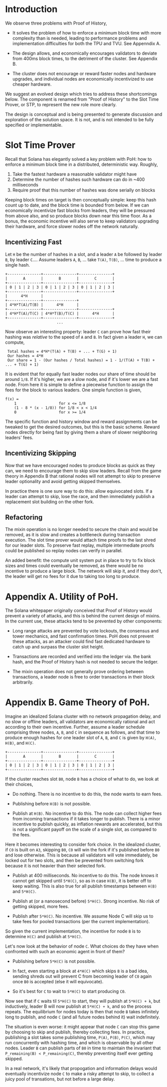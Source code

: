 # Introduction
We observe three problems with Proof of History,

 * It solves the problem of how to enforce a minimum block time with
   more complexity than is needed, leading to performance problems and
   implementation difficulties for both the TPU and TVU.  See Appenndix
   A.

 * The design allows, and economically encourages validators to deviate
   from 400ms block times, to the detriment of the cluster.  See
   Appendix B.

 * The cluster does not encourage or reward faster nodes and hardware
   upgrades, and individual nodes are economically incentivized to use
   cheaper hardware.

We suggest an evolved design which tries to address these shortcomings
below.  The component is renamed from "Proof of History" to the Slot
Time Prover, or STP, to represent the new role more clearly.

The design is conceptual and is being presented to generate discussion
and exploration of the solution space.  It is not, and is not intended
to be fully specified or implementable.

# Slot Time Prover
Recall that Solana has elegantly solved a key problem with PoH: how to
enforce a minimum block time in a distributed, deterministic way.
Roughly,

 1. Take the fastest hardware a reasonable validator might have
 2. Determine the number of hashes such hardware can do in ~400 milliseconds
 3. Require proof that this number of hashes was done serially on blocks

Keeping block times on target is then conceptually simple: keep this
hash count up to date, and the block time is bounded from below.  If we
can economically incentivize fast blocks from leaders, they will be
pressured from above also, and so produce blocks down near this time
floor.  As a bonus, the economic incentive will also serve to keep
validators upgrading their hardware, and force slower nodes off the
network naturally.

## Incentivizing Fast
Let `H` be the number of hashes in a slot, and a leader `A` be followed by
leader `B`, by leader `C`....  Assume leaders `A`, `B`, ... take `T(A)`,
`T(B)`, ... time to produce a single hash.

```
+---------------+---------------+---------------+
|       A       |       B       |       C       |
+---------------+---------------+---------------+
| 0 | 1 | 2 | 3 | 0 | 1 | 2 | 3 | 0 | 1 | 2 | 3 |
+---------------+---------------+---------------+
|      4*H      |
+---------------+---------------+
| 4*H*T(A)/T(B) |      4*H      |
+---------------+---------------+---------------+
| 4*H*T(A)/T(C) | 4*H*T(B)/T(C) |      4*H      |
+---------------+---------------+---------------+
                       ...
```

Now observe an interesting property: leader `C` can prove how fast their
hashing was *relative* to the speed of `A` and `B`.  In fact given a
leader `H`, we can compute,

```
 Total hashes = 4*H*(T(A) + T(B) + ... + T(G) + 1)
 Our hashes = 4*H
 Our share = 1 - (Our hashes / Total hashes) = 1 - 1/(T(A) + T(B) + ... + T(G) + 1)
```

It is evident that for equally fast leader nodes our share of time
should be around `1/8`.  If it's higher, we are a slow node, and if it's
lower we are a fast node.  From here it is simple to define a piecewise
function to assign the fees for the block to various leaders. One simple
function is given,

```
f(x) = 
    1                   for x <= 1/8
    (1 - 8 * (x - 1/8)) for 1/8 < x < 1/4
    0                   for x >= 1/4
```

The specific function and history window and reward assignments can be
tweaked to get the desired outcomes, but this is the basic scheme.
Reward nodes directly for being fast by giving them a share of slower
neighboring leaders' fees.

## Incentivizing Skipping
Now that we have encouraged nodes to produce blocks as quick as they
can, we need to encourage them to skip slow leaders.  Recall from the
game theory in Appendix B that rational nodes will not attempt to skip
to preserve leader optionality and avoid getting skipped themselves.

In practice there is one sure way to do this: allow equivocated slots.
If a leader can attempt to skip, lose the race, and then immediately
publish a replacement slot building on the other fork.

## Refactoring
The mixin operation is no longer needed to secure the chain and would be
removed, as it is slow and creates a bottleneck during transaction
execution.  The slot time prover would attach time proofs to the last
shred for our leader slots.  To preserve fast replay, multiple
intermediate proofs could be published so replay nodes can verify in
parallel.

An added benefit: the compute unit system put in place to try to fix
block sizes and times could eventually be removed, as there would be no
incentive to produce a large block.  The network will skip it, and if
they don't, the leader will get no fees for it due to taking too long to
produce.

# Appendix A. Utility of PoH.
The Solana whitepaper originally conceived that Proof of History would
prevent a variety of attacks, and this is behind the current design of
mixins.  In the current use, these attacks tend to be prevented by other
components:

 * Long range attacks are prevented by vote lockouts, the consensus and
   tower mechanics, and fast confirmation times.  PoH does not prevent
   these attacks, as an attacker could find fast dedicated hardware to
   catch up and surpass the cluster slot height.

 * Transactions are recorded and verified into the ledger via. the bank
   hash, and the Proof of History hash is not needed to secure the
   ledger.

 * The mixin operation does not generally prove ordering between
   transactions, a leader node is free to order transactions in their
   block arbitrarily.

# Appendix B. Game Theory of PoH.

Imagine an idealized Solana cluster with no network propagation delay,
and no slow or offline leaders, all validators are economically rational
and act according to their own incentive.  Further, assume a leader
schedule comprising three nodes, `A`, `B`, and `C` in sequence as
follows, and that time to produce enough hashes for one leader slot of
`A`, `B`, and `C` is given by `H(A)`, `H(B)`, and `H(C)`. 

```
+---------------+---------------+---------------+
|       A       |       B       |       C       |
+---------------+---------------+---------------+
| 0 | 1 | 2 | 3 | 0 | 1 | 2 | 3 | 0 | 1 | 2 | 3 |
+---------------+---------------+---------------+
```

If the cluster reaches slot `B0`, node `B` has a choice of what to do,
we look at their choices,
 
 * Do nothing.  There is no incentive to do this, the node wants to earn
   fees.

 * Publishing before `H(B)` is not possible.

 * Publish at `H(B)`.  No incentive to do this.  The node can collect
   higher fees from incoming transactions if it takes longer to publish.
   There is a minor incentive to publish quickly, as inflation rewards
   are accelerated, but this is not a significant payoff on the scale of
   a single slot, as compared to the fees.

Here it becomes interesting to consider fork choice.  In the idealized
cluster, if `C0` is built on `A3`, skipping `B0`, `C0` will win the fork
if it's published before `B0` and lose otherwise.  This is because all
validators will vote immediately, be locked out for two slots, and then
be prevented from switching fork because it is not heavier than their
selected fork.

 * Publish at 400 milliseconds.  No incentive to do this.  The node
   knows it cannot get skipped until `5*H(C)`, so as in case `H(B)`, it
   is better off to keep waiting.  This is also true for all publish
   timestamps between `H(B)` and `5*H(C)`.

 * Publish at (or a nanosecond before) `5*H(C)`.  Strong incentive.  No
   risk of getting skipped, more fees.

 * Publish after `5*H(C)`.  No incentive.  We assume Node C will skip us
   to take fees for pooled transactions (per the current
   implementation).

So given the current implementation, the incentive for node `B` is to
determine `H(C)` and publish at `5*H(C)`.

Let's now look at the behavior of node `C`.  What choices do they have
when confronted with such an economic agent in front of them?

  * Publishing before `5*H(C)` is not possible.

  * In fact, even starting a block at `4*H(C)` which skips `B` is a bad
    idea, sending shreds out will prevent C from becoming leader of `C0`
    again once `B0` is accepted (else it will equivocate).

  * So it's best for `C` to wait to `5*H(C)` to start producing `C0`.

Now see that if `C` waits til `5*H(C)` to start, they will publish at
`5*H(C) + k`, but inductively, leader B will now publish at
`5*H(C) + k`, and so the process repeats.  The equilibrium for nodes
today is then that node `B` takes infinitely long to publish, and node
`C` (and all future nodes behind it) wait indefinitely.

The situation is even worse: it might appear that node `C` can stop this
game by choosing to skip and publish, thereby collecting fees.  In
practice, publishing a slot takes some publishing time, `P(A)`, `P(B)`,
`P(C)`, which may run concurrently with hashing time, and which is
observable by all other nodes.  Leader `B` can publish parts of `B0` in
time to maintain the invariant that `P_remaining(B) < P_remaining(C)`,
thereby preventing itself ever getting skipped.

In a real network, it's likely that propogation and information delays
would eventually incentivize node `C` to make a risky attempt to skip, to
collect a juicy pool of transations, but not before a large delay.
